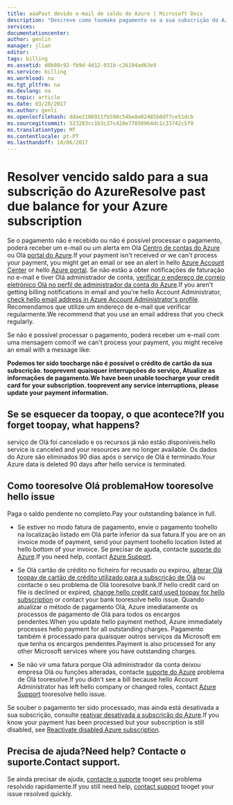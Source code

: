```yaml
---
title: aaaPast devido e-mail de saldo do Azure | Microsoft Docs
description: "Descreve como toomake pagamento se a sua subscrição do Azure tem um passado Saldo devido"
services: 
documentationcenter: 
author: genlin
manager: jlian
editor: 
tags: billing
ms.assetid: d0b88c92-fb9d-4d12-931b-c26104ad63e9
ms.service: billing
ms.workload: na
ms.tgt_pltfrm: na
ms.devlang: na
ms.topic: article
ms.date: 03/28/2017
ms.author: genli
ms.openlocfilehash: ddae2106911fb598c54be8e02485b0df7ce51dcb
ms.sourcegitcommit: 523283cc1b3c37c428e77850964dc1c33742c5f0
ms.translationtype: MT
ms.contentlocale: pt-PT
ms.lasthandoff: 10/06/2017
---
```

# <a name="resolve-past-due-balance-for-your-azure-subscription"></a><span data-ttu-id="96647-103">Resolver vencido saldo para a sua subscrição do Azure</span><span class="sxs-lookup"><span data-stu-id="96647-103">Resolve past due balance for your Azure subscription</span></span> 
<span data-ttu-id="96647-104">Se o pagamento não é recebido ou não é possível processar o pagamento, poderá receber um e-mail ou um alerta em Olá [Centro de contas do Azure](https://account.windowsazure.com) ou Olá [portal do Azure](https://portal.azure.com).</span><span class="sxs-lookup"><span data-stu-id="96647-104">If your payment isn't received or we can't process your payment, you might get an email or see an alert in hello [Azure Account Center](https://account.windowsazure.com) or hello [Azure portal](https://portal.azure.com).</span></span> <span data-ttu-id="96647-105">Se não estão a obter notificações de faturação no e-mail e tiver Olá administrador de conta, [verificar o endereço de correio eletrónico Olá no perfil de administrador da conta do Azure](billing-how-to-change-azure-account-profile.md).</span><span class="sxs-lookup"><span data-stu-id="96647-105">If you aren't getting billing notifications in email and you're hello Account Administrator, [check hello email address in Azure Account Administrator's profile](billing-how-to-change-azure-account-profile.md).</span></span> <span data-ttu-id="96647-106">Recomendamos que utilize um endereço de e-mail que verificar regularmente.</span><span class="sxs-lookup"><span data-stu-id="96647-106">We recommend that you use an email address that you check regularly.</span></span>

<span data-ttu-id="96647-107">Se não é possível processar o pagamento, poderá receber um e-mail com uma mensagem como:</span><span class="sxs-lookup"><span data-stu-id="96647-107">If we can't process your payment, you might receive an email with a message like:</span></span>

<span data-ttu-id="96647-108">**Podemos ter sido toocharge não é possível o crédito de cartão da sua subscrição. tooprevent quaisquer interrupções do serviço, Atualize as informações de pagamento.**</span><span class="sxs-lookup"><span data-stu-id="96647-108">**We have been unable toocharge your credit card for your subscription. tooprevent any service interruptions, please update your payment information.**</span></span>

## <a name="if-you-forget-toopay-what-happens"></a><span data-ttu-id="96647-109">Se se esquecer da toopay, o que acontece?</span><span class="sxs-lookup"><span data-stu-id="96647-109">If you forget toopay, what happens?</span></span>
<span data-ttu-id="96647-110">serviço de Olá foi cancelado e os recursos já não estão disponíveis.</span><span class="sxs-lookup"><span data-stu-id="96647-110">hello service is canceled and your resources are no longer available.</span></span> <span data-ttu-id="96647-111">Os dados do Azure são eliminados 90 dias após o serviço de Olá é terminado.</span><span class="sxs-lookup"><span data-stu-id="96647-111">Your Azure data is deleted 90 days after hello service is terminated.</span></span>

## <a name="how-tooresolve-hello-issue"></a><span data-ttu-id="96647-112">Como tooresolve Olá problema</span><span class="sxs-lookup"><span data-stu-id="96647-112">How tooresolve hello issue</span></span>
<span data-ttu-id="96647-113">Paga o saldo pendente no completo.</span><span class="sxs-lookup"><span data-stu-id="96647-113">Pay your outstanding balance in full.</span></span>

* <span data-ttu-id="96647-114">Se estiver no modo fatura de pagamento, envie o pagamento toohello na localização listado em Olá parte inferior da sua fatura.</span><span class="sxs-lookup"><span data-stu-id="96647-114">If you are on an invoice mode of payment, send your payment toohello location listed at hello bottom of your invoice.</span></span> <span data-ttu-id="96647-115">Se precisar de ajuda, contacte [suporte do Azure](https://portal.azure.com/#blade/Microsoft_Azure_Support/HelpAndSupportBlade).</span><span class="sxs-lookup"><span data-stu-id="96647-115">If you need help, contact [Azure Support](https://portal.azure.com/#blade/Microsoft_Azure_Support/HelpAndSupportBlade).</span></span>

* <span data-ttu-id="96647-116">Se Olá cartão de crédito no ficheiro for recusado ou expirou, [alterar Olá toopay de cartão de crédito utilizado para a subscrição de Olá](billing-how-to-change-credit-card.md) ou contacte o seu problema de Olá tooresolve bank.</span><span class="sxs-lookup"><span data-stu-id="96647-116">If hello credit card on file is declined or expired, [change hello credit card used toopay for hello subscription](billing-how-to-change-credit-card.md) or contact your bank tooresolve hello issue.</span></span> <span data-ttu-id="96647-117">Quando atualizar o método de pagamento Olá, Azure imediatamente os processos de pagamento de Olá para todos os encargos pendentes.</span><span class="sxs-lookup"><span data-stu-id="96647-117">When you update hello payment method, Azure immediately processes hello payment for all outstanding charges.</span></span> <span data-ttu-id="96647-118">Pagamento também é processado para quaisquer outros serviços da Microsoft em que tenha os encargos pendentes.</span><span class="sxs-lookup"><span data-stu-id="96647-118">Payment is also processed for any other Microsoft services where you have outstanding charges.</span></span>

* <span data-ttu-id="96647-119">Se não vir uma fatura porque Olá administrador da conta deixou empresa Olá ou funções alteradas, contacte [suporte do Azure](https://portal.azure.com/#blade/Microsoft_Azure_Support/HelpAndSupportBlade) problema de Olá tooresolve.</span><span class="sxs-lookup"><span data-stu-id="96647-119">If you didn't see a bill because hello Account Administrator has left hello company or changed roles, contact [Azure Support](https://portal.azure.com/#blade/Microsoft_Azure_Support/HelpAndSupportBlade) tooresolve hello issue.</span></span>

<span data-ttu-id="96647-120">Se souber o pagamento ter sido processado, mas ainda está desativada a sua subscrição, consulte [reativar desativada a subscrição do Azure](billing-subscription-become-disable.md).</span><span class="sxs-lookup"><span data-stu-id="96647-120">If you know your payment has been processed but your subscription is still disabled, see [Reactivate disabled Azure subscription](billing-subscription-become-disable.md).</span></span>

## <a name="need-help-contact-support"></a><span data-ttu-id="96647-121">Precisa de ajuda?</span><span class="sxs-lookup"><span data-stu-id="96647-121">Need help?</span></span> <span data-ttu-id="96647-122">Contacte o suporte.</span><span class="sxs-lookup"><span data-stu-id="96647-122">Contact support.</span></span>
<span data-ttu-id="96647-123">Se ainda precisar de ajuda, [contacte o suporte](https://portal.azure.com/?#blade/Microsoft_Azure_Support/HelpAndSupportBlade) tooget seu problema resolvido rapidamente.</span><span class="sxs-lookup"><span data-stu-id="96647-123">If you still need help, [contact support](https://portal.azure.com/?#blade/Microsoft_Azure_Support/HelpAndSupportBlade) tooget your issue resolved quickly.</span></span>

